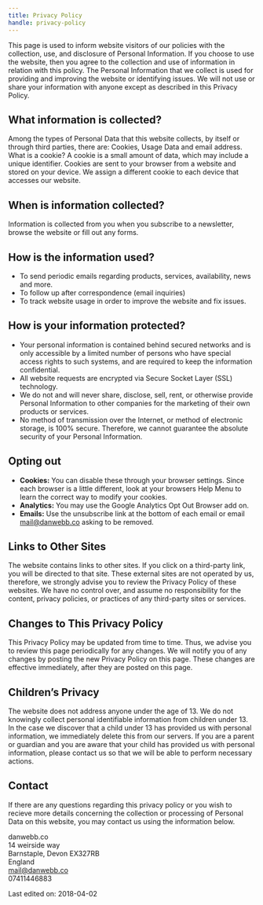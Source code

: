 ```yaml
---
title: Privacy Policy
handle: privacy-policy
---
```


This page is used to inform website visitors of our policies with the collection, use, and disclosure of Personal Information. If you choose to use the website, then you agree to the collection and use of information in relation with this policy. The Personal Information that we collect is used for providing and improving the website or identifying issues. We will not use or share your information with anyone except as described in this Privacy Policy.

## What information is collected?

Among the types of Personal Data that this website collects, by itself or through third parties, there are: Cookies, Usage Data and email address. What is a cookie? A cookie is a small amount of data, which may include a unique identifier. Cookies are sent to your browser from a website and stored on your device. We assign a different cookie to each device that accesses our website.

## When is information collected?

Information is collected from you when you subscribe to a newsletter, browse the website or fill out any forms.

## How is the information used?

- To send periodic emails regarding products, services, availability, news and more.
- To follow up after correspondence (email inquiries)
- To track website usage in order to improve the website and fix issues.

## How is your information protected?

- Your personal information is contained behind secured networks and is only accessible by a limited number of persons who have special access rights to such systems, and are required to keep the information confidential.
- All website requests are encrypted via Secure Socket Layer (SSL) technology.
- We do not and will never share, disclose, sell, rent, or otherwise provide Personal Information to other companies for the marketing of their own products or services.
- No method of transmission over the Internet, or method of electronic storage, is 100% secure. Therefore, we cannot guarantee the absolute security of your Personal Information.

## Opting out

- **Cookies:** You can disable these through your browser settings. Since each browser is a little different, look at your browsers Help Menu to learn the correct way to modify your cookies.
- **Analytics:** You may use the Google Analytics Opt Out Browser add on.
- **Emails:** Use the unsubscribe link at the bottom of each email or email mail@danwebb.co asking to be removed.

## Links to Other Sites

The website contains links to other sites. If you click on a third-party link, you will be directed to that site. These external sites are not operated by us, therefore, we strongly advise you to review the Privacy Policy of these websites. We have no control over, and assume no responsibility for the content, privacy policies, or practices of any third-party sites or services.

## Changes to This Privacy Policy

This Privacy Policy may be updated from time to time. Thus, we advise you to review this page periodically for any changes. We will notify you of any changes by posting the new Privacy Policy on this page. These changes are effective immediately, after they are posted on this page.

## Children’s Privacy

The website does not address anyone under the age of 13. We do not knowingly collect personal identifiable information from children under 13. In the case we discover that a child under 13 has provided us with personal information, we immediately delete this from our servers. If you are a parent or guardian and you are aware that your child has provided us with personal information, please contact us so that we will be able to perform necessary actions.

## Contact

If there are any questions regarding this privacy policy or you wish to recieve more details concerning the collection or processing of Personal Data on this website, you may contact us using the information below.

danwebb.co  
14 weirside way  
Barnstaple, Devon EX327RB  
England  
mail@danwebb.co  
07411446883  

Last edited on: 2018-04-02
